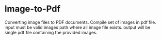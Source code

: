 # Image-to-Pdf
Converting image files to PDF documents.
Compile set of images in pdf file. input must be valid images path where all image file exists. output will be single pdf file containing the provided images.
